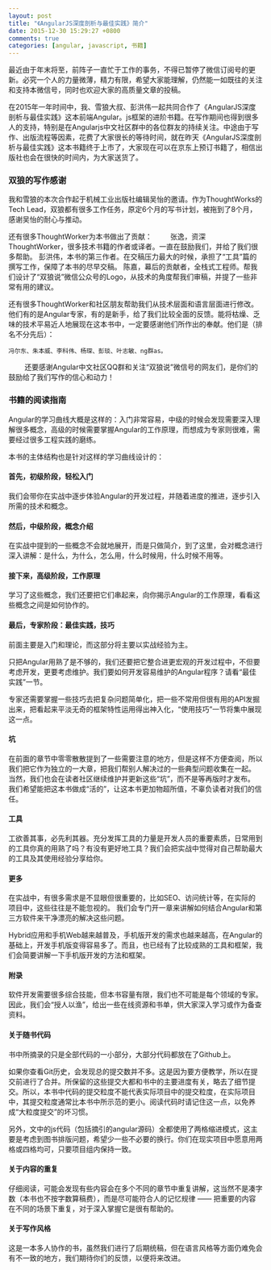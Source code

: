 ```yaml
---
layout: post
title: "《AngularJS深度剖析与最佳实践》简介"
date: 2015-12-30 15:29:27 +0800
comments: true
categories: [angular, javascript, 书籍]
---
```


最近由于年末将至，前阵子一直忙于工作的事务，不得已暂停了微信订阅号的更新。必究一个人的力量微薄，精力有限，希望大家能理解，仍然能一如既往的关注和支持本微信号，同时也欢迎大家的高质量文章的投稿。


在2015年一年时间中，我、雪狼大叔、彭洪伟一起共同合作了《AngularJS深度剖析与最佳实践》这本前端Angular。js框架的进阶书籍。在写作期间也得到很多人的支持，特别是在Angularjs中文社区群中的各位群友的持续关注。中途由于写作、出版流程等因素，花费了大家很长的等待时间，就在昨天《AngularJS深度剖析与最佳实践》这本书籍终于上市了，大家现在可以在京东上预订书籍了，相信出版社也会在很快的时间内，为大家送货了。

### 双狼的写作感谢

我和雪狼的本次合作起于机械工业出版社编辑吴怡的邀请。作为ThoughtWorks的Tech Lead，双狼都有很多工作任务，原定6个月的写书计划，被拖到了8个月，感谢吴怡的耐心与推动。

还有很多ThoughtWorker为本书做出了贡献：
　　
	张逸，资深ThoughtWorker，很多技术书籍的作者或译者。一直在鼓励我们，并给了我们很多帮助。
	彭洪伟，本书的第三作者。在交稿压力最大的时候，承担了“工具”篇的撰写工作，保障了本书的尽早交稿。
	陈嘉，幕后的贡献者，全栈式工程师。帮我们设计了“双狼说”微信公众号的Logo，从技术的角度帮我们审稿，并提了一些非常有用的建议。

还有很多ThoughtWorker和社区朋友帮助我们从技术层面和语言层面进行修改。他们有的是Angular专家，有的是新手，给了我们比较全面的反馈。能将枯燥、乏味的技术平易近人地展现在这本书中，一定要感谢他们所作出的奉献。他们是（排名不分先后）：
	
	冯尔东、朱本威、李科伟、杨琛、彭琰、叶志敏、ng群as。
　　
还要感谢Angular中文社区QQ群和关注“双狼说”微信号的网友们，是你们的鼓励给了我们写作的信心和动力！

### 书籍的阅读指南

Angular的学习曲线大概是这样的：入门非常容易，中级的时候会发现需要深入理解很多概念，高级的时候需要掌握Angular的工作原理，而想成为专家则很难，需要经过很多工程实践的磨练。

本书的主体结构也是针对这样的学习曲线设计的：

#### 首先，初级阶段，轻松入门

我们会带你在实战中逐步体验Angular的开发过程，并随着进度的推进，逐步引入所需的技术和概念。

#### 然后，中级阶段，概念介绍

在实战中提到的一些概念不会就地展开，而是只做简介，到了这里，会对概念进行深入讲解：是什么，为什么，怎么用，什么时候用，什么时候不用等。

#### 接下来，高级阶段，工作原理

学习了这些概念，我们还要把它们串起来，向你揭示Angular的工作原理，看看这些概念之间是如何协作的。

#### 最后，专家阶段：最佳实践，技巧

前面主要是入门和理论，而这部分将主要以实战经验为主。

只把Angular用熟了是不够的，我们还要把它整合进更宏观的开发过程中，不但要考虑开发，更要考虑维护。我们要如何开发容易维护的Angular程序？请看“最佳实践”一节。

专家还需要掌握一些技巧去把复杂问题简单化，把一些不常用但很有用的API发掘出来，把看起来平淡无奇的框架特性运用得出神入化，“使用技巧”一节将集中展现这一点。

#### 坑

在前面的章节中零零散散提到了一些需要注意的地方，但是这样不方便查阅，所以我们把它作为独立的一大章，把我们帮别人解决过的一些典型问题收集在一起。
当然，我们也会在读者社区继续维护并更新这些“坑”，而不是等再版时才发布。
我们希望能把这本书做成“活的”，让这本书更加物超所值，不辜负读者对我们的信任。

#### 工具

工欲善其事，必先利其器。充分发挥工具的力量是开发人员的重要素质，日常用到的工具你真的用熟了吗？有没有更好地工具？我们会把实战中觉得对自己帮助最大的工具及其使用经验分享给你。

#### 更多

在实战中，有很多需求是不显眼但很重要的，比如SEO、访问统计等，在实际的项目中，这些往往是不能忽视的。
我们会专门开一章来讲解如何结合Angular和第三方软件来干净漂亮的解决这些问题。

Hybrid应用和手机Web越来越普及，手机版开发的需求也越来越高，在Angular的基础上，开发手机版变得容易多了。而且，也已经有了比较成熟的工具和框架，我们会简要讲解一下手机版开发的方法和框架。

#### 附录

软件开发需要很多综合技能，但本书容量有限，我们也不可能是每个领域的专家。因此，我们会“授人以渔”，给出一些在线资源和书单，供大家深入学习或作为备查资料。

#### 关于随书代码

书中所摘录的只是全部代码的一小部分，大部分代码都放在了Github上。

如果你查看Git历史，会发现总的提交数并不多。这是因为要方便教学，所以在提交前进行了合并。所保留的这些提交大都和书中的主要进度有关，略去了细节提交。所以，本书中代码的提交粒度不能代表实际项目中的提交粒度，在实际项目中，其提交粒度通常比本书中所示范的更小。阅读代码时请记住这一点，以免养成“大粒度提交”的坏习惯。

另外，文中的js代码（包括摘引的angular源码）全都使用了两格缩进模式，这主要是考虑到图书排版问题，希望少一些不必要的换行。你们在现实项目中愿意用两格或四格均可，只要项目组内保持一致。

#### 关于内容的重复

仔细阅读，可能会发现有些内容会在多个不同的章节中重复讲解，这当然不是凑字数（本书也不按字数算稿费），而是尽可能符合人的记忆规律 —— 把重要的内容在不同的场景下重复，对于深入掌握它是很有帮助的。

#### 关于写作风格

这是一本多人协作的书，虽然我们进行了后期统稿，但在语言风格等方面仍难免会有不一致的地方，我们期待你们的反馈，以便将来改进。


